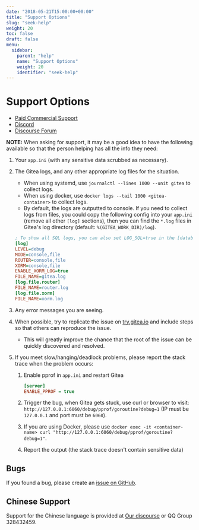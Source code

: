 ```yaml
---
date: "2018-05-21T15:00:00+00:00"
title: "Support Options"
slug: "seek-help"
weight: 20
toc: false
draft: false
menu:
  sidebar:
    parent: "help"
    name: "Support Options"
    weight: 20
    identifier: "seek-help"
---
```


# Support Options

- [Paid Commercial Support](https://about.gitea.com/)
- [Discord](https://discord.gg/Gitea)
- [Discourse Forum](https://discourse.gitea.io/)

**NOTE:** When asking for support, it may be a good idea to have the following available so that the person helping has all the info they need:

1. Your `app.ini` (with any sensitive data scrubbed as necessary).
2. The Gitea logs, and any other appropriate log files for the situation.
    - When using systemd, use `journalctl --lines 1000 --unit gitea` to collect logs.
    - When using docker, use `docker logs --tail 1000 <gitea-container>` to collect logs.
    - By default, the logs are outputted to console. If you need to collect logs from files,
      you could copy the following config into your `app.ini` (remove all other `[log]` sections),
      then you can find the `*.log` files in Gitea's log directory (default: `%(GITEA_WORK_DIR)/log`).

    ```ini
    ; To show all SQL logs, you can also set LOG_SQL=true in the [database] section
    [log]
    LEVEL=debug
    MODE=console,file
    ROUTER=console,file
    XORM=console,file
    ENABLE_XORM_LOG=true
    FILE_NAME=gitea.log
    [log.file.router]
    FILE_NAME=router.log
    [log.file.xorm]
    FILE_NAME=xorm.log
    ```

3. Any error messages you are seeing.
4. When possible, try to replicate the issue on [try.gitea.io](https://try.gitea.io) and include steps so that others can reproduce the issue.
    - This will greatly improve the chance that the root of the issue can be quickly discovered and resolved.
5. If you meet slow/hanging/deadlock problems, please report the stack trace when the problem occurs:
    1. Enable pprof in `app.ini` and restart Gitea

        ```ini
        [server]
        ENABLE_PPROF = true
        ```

    2. Trigger the bug, when Gitea gets stuck, use curl or browser to visit: `http://127.0.0.1:6060/debug/pprof/goroutine?debug=1` (IP must be `127.0.0.1` and port must be `6060`).
    3. If you are using Docker, please use `docker exec -it <container-name> curl "http://127.0.0.1:6060/debug/pprof/goroutine?debug=1"`.
    4. Report the output (the stack trace doesn't contain sensitive data)

## Bugs

If you found a bug, please create an [issue on GitHub](https://github.com/go-gitea/gitea/issues).

## Chinese Support

Support for the Chinese language is provided at [Our discourse](https://discourse.gitea.io/c/5-category/5) or QQ Group 328432459.
